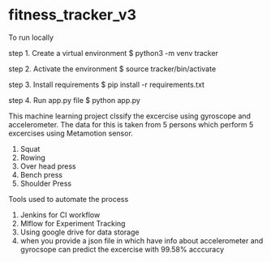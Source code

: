 # fitness_tracker_v3

To run locally 

step 1. Create a virtual environment
$ python3 -m venv tracker 

step 2. Activate the environment 
$ source tracker/bin/activate

step 3. Install requirements
$ pip install -r requirements.txt

step 4. Run app.py file
$ python app.py


This machine learning project clssify the excercise using gyroscope and accelerometer.
The data for this is taken from 5 persons which perform 5 excercises using Metamotion sensor.
1. Squat
2. Rowing
3. Over head press
4. Bench press
5. Shoulder Press

Tools used to automate the process
1. Jenkins for CI workflow 
2. Mlflow for Experiment Tracking
3. Using google drive for data storage
4. when you provide a json file in which have info about accelerometer and gyrocsope can predict the excercise with 99.58% acccuracy